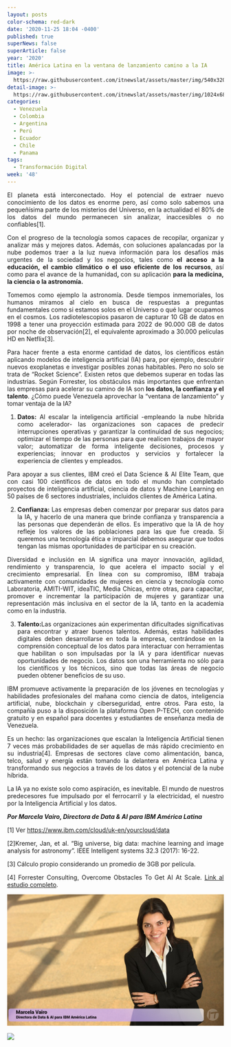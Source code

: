 ```yaml
---
layout: posts
color-schema: red-dark
date: '2020-11-25 18:04 -0400'
published: true
superNews: false
superArticle: false
year: '2020'
title: América Latina en la ventana de lanzamiento camino a la IA
image: >-
  https://raw.githubusercontent.com/itnewslat/assets/master/img/540x320/Marcela-Vairo-p.jpg
detail-image: >-
  https://raw.githubusercontent.com/itnewslat/assets/master/img/1024x680/Marcela-Vairo-g.jpg
categories:
  - Venezuela
  - Colombia
  - Argentina
  - Perú
  - Ecuador
  - Chile
  - Panama
tags:
  - Transformación Digital
week: '48'
---
```

<p style="text-align: justify;">El planeta está interconectado. Hoy el potencial de extraer nuevo conocimiento de los datos es enorme pero, así como solo sabemos una pequeñísima parte de los misterios del Universo, en la actualidad el 80% de los datos del mundo permanecen sin analizar, inaccesibles o no confiables[1].</p>
<p style="text-align: justify;">Con el progreso de la tecnología somos capaces de recopilar, organizar y analizar más y mejores datos. Además, con soluciones apalancadas por la nube podemos traer a la luz nueva información para los desafíos más urgentes de la sociedad y los negocios, tales como<strong> el acceso a la educación, el cambio climático o el uso eficiente de los recursos</strong>, así como para el avance de la humanidad<strong>, </strong>con su aplicación <strong>para la medicina, la ciencia o la astronomía.</strong></p>
<p style="text-align: justify;">Tomemos como ejemplo la astronomía. Desde tiempos inmemoriales, los humanos miramos al cielo en busca de respuestas a preguntas fundamentales como si estamos solos en el Universo o qué lugar ocupamos en el cosmos. Los radiotelescopios pasaron de capturar 10 GB de datos en 1998 a tener una proyección estimada para 2022 de 90.000 GB de datos por noche de observación[2], el equivalente aproximado a 30.000 películas HD en Netflix[3].</p>
<p style="text-align: justify;">Para hacer frente a esta enorme cantidad de datos, los científicos están aplicando modelos de inteligencia artificial (IA) para, por ejemplo, descubrir nuevos exoplanetas e investigar posibles zonas habitables. Pero no solo se trata de “Rocket Science”. Existen retos que debemos superar en todas las industrias. Según Forrester, los obstáculos más importantes que enfrentan las empresas para acelerar su camino de IA son <strong>los datos, la confianza y el talento</strong>. ¿Cómo puede Venezuela aprovechar la “ventana de lanzamiento” y tomar ventaja de la IA?</p>

<ol style="text-align: justify;">
	<li><strong>Datos:</strong> Al escalar la inteligencia artificial -empleando la nube híbrida como acelerador- las organizaciones son capaces de predecir interrupciones operativas y garantizar la continuidad de sus negocios; optimizar el tiempo de las personas para que realicen trabajos de mayor valor; automatizar de forma inteligente decisiones, procesos y experiencias; innovar en productos y servicios y fortalecer la experiencia de clientes y empleados.</li>
</ol>
<p style="text-align: justify;">Para apoyar a sus clientes, IBM creó el Data Science &amp; AI Elite Team, que con casi 100 científicos de datos en todo el mundo han completado proyectos de inteligencia artificial, ciencia de datos y Machine Learning en 50 países de 6 sectores industriales, incluidos clientes de América Latina.</p>

<ol style="text-align: justify;" start="2">
	<li><strong>Confianza:</strong> Las empresas deben comenzar por preparar sus datos para la IA, y hacerlo de una manera que brinde confianza y transparencia a las personas que dependerán de ellos. Es imperativo que la IA de hoy refleje los valores de las poblaciones para las que fue creada. Si queremos una tecnología ética e imparcial debemos asegurar que todos tengan las mismas oportunidades de participar en su creación.</li>
</ol>
<p style="text-align: justify;">Diversidad e inclusión en IA significa una mayor innovación, agilidad, rendimiento y transparencia, lo que acelera el impacto social y el crecimiento empresarial. En línea con su compromiso, IBM trabaja activamente con comunidades de mujeres en ciencia y tecnología como Laboratoria, AMITI-WIT, ideaTIC, Media Chicas, entre otras, para capacitar, promover e incrementar la participación de mujeres y garantizar una representación más inclusiva en el sector de la IA, tanto en la academia como en la industria.</p>

<ol style="text-align: justify;" start="3">
	<li><strong>Talento:</strong>Las organizaciones aún experimentan dificultades significativas para encontrar y atraer buenos talentos. Además, estas habilidades digitales deben desarrollarse en toda la empresa, centrándose en la comprensión conceptual de los datos para interactuar con herramientas que habilitan o son impulsadas por la IA y para identificar nuevas oportunidades de negocio. Los datos son una herramienta no sólo para los científicos y los técnicos, sino que todas las áreas de negocio pueden obtener beneficios de su uso.</li>
</ol>
<p style="text-align: justify;">IBM promueve activamente la preparación de los jóvenes en tecnologías y habilidades profesionales del mañana como ciencia de datos, inteligencia artificial, nube, blockchain y ciberseguridad, entre otros. Para esto, la compañía puso a la disposición la plataforma Open P-TECH, con contenido gratuito y en español para docentes y estudiantes de enseñanza media de Venezuela.</p>
<p style="text-align: justify;">Es un hecho: las organizaciones que escalan la Inteligencia Artificial tienen 7 veces más probabilidades de ser aquellas de más rápido crecimiento en su industria[4]. Empresas de sectores clave como alimentación, banca, telco, salud y energía están tomando la delantera en América Latina y transformando sus negocios a través de los datos y el potencial de la nube híbrida.</p>
<p style="text-align: justify;">La IA ya no existe solo como aspiración, es inevitable. El mundo de nuestros predecesores fue impulsado por el ferrocarril y la electricidad, el nuestro por la Inteligencia Artificial y los datos.</p>
<p style="text-align: justify;"><strong><em>Por Marcela Vairo, Directora de Data &amp; AI para IBM América Latina</em></strong></p>
<p style="text-align: justify;">[1] Ver <a href="https://www.ibm.com/cloud/uk-en/yourcloud/data">https://www.ibm.com/cloud/uk-en/yourcloud/data</a></p>
<p style="text-align: justify;">[2]Kremer, Jan, et al. “Big universe, big data: machine learning and image analysis for astronomy”. IEEE Intelligent systems 32.3 (2017): 16-22.</p>
<p style="text-align: justify;">[3] Cálculo propio considerando un promedio de 3GB por película.</p>
<p style="text-align: justify;">[4] Forrester Consulting, Overcome Obstacles To Get AI At Scale. <a href="https://www.ibm.com/account/reg/us-en/signup?formid=urx-43540">Link al estudio completo</a>.</p>

![](https://raw.githubusercontent.com/itnewslat/assets/master/img/1024x680/Marcela-Vairo-g.jpg)

<img src="https://tracker.metricool.com/c3po.jpg?hash=56f88a41e39ab42c063cc51676587a04"/>